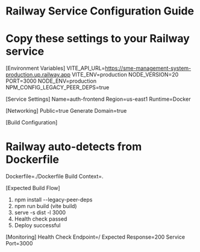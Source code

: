 # Railway Service Configuration Guide
# Copy these settings to your Railway service

[Environment Variables]
VITE_API_URL=https://sme-management-system-production.up.railway.app
VITE_ENV=production
NODE_VERSION=20
PORT=3000
NODE_ENV=production
NPM_CONFIG_LEGACY_PEER_DEPS=true

[Service Settings]
Name=auth-frontend
Region=us-east1
Runtime=Docker

[Networking]
Public=true
Generate Domain=true

[Build Configuration] 
# Railway auto-detects from Dockerfile
Dockerfile=./Dockerfile
Build Context=.

[Expected Build Flow]
1. npm install --legacy-peer-deps
2. npm run build (vite build) 
3. serve -s dist -l 3000
4. Health check passed
5. Deploy successful

[Monitoring]
Health Check Endpoint=/
Expected Response=200
Service Port=3000
